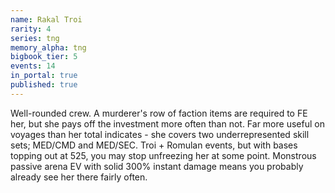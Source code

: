 ```yaml
---
name: Rakal Troi
rarity: 4
series: tng
memory_alpha: tng
bigbook_tier: 5
events: 14
in_portal: true
published: true
---
```


Well-rounded crew. A murderer's row of faction items are required to FE her, but she pays off the investment more often than not. Far more useful on voyages than her total indicates - she covers two underrepresented skill sets; MED/CMD and MED/SEC. Troi + Romulan events, but with bases topping out at 525, you may stop unfreezing her at some point. Monstrous passive arena EV with solid 300% instant damage means you probably already see her there fairly often.
